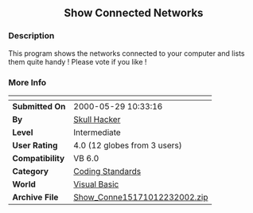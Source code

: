 ﻿<div align="center">

## Show Connected Networks


</div>

### Description

This program shows the networks connected to your computer and lists them quite handy ! Please vote if you like !
 
### More Info
 


<span>             |<span>
---                |---
**Submitted On**   |2000-05-29 10:33:16
**By**             |[Skull Hacker](https://github.com/Planet-Source-Code/PSCIndex/blob/master/ByAuthor/skull-hacker.md)
**Level**          |Intermediate
**User Rating**    |4.0 (12 globes from 3 users)
**Compatibility**  |VB 6\.0
**Category**       |[Coding Standards](https://github.com/Planet-Source-Code/PSCIndex/blob/master/ByCategory/coding-standards__1-43.md)
**World**          |[Visual Basic](https://github.com/Planet-Source-Code/PSCIndex/blob/master/ByWorld/visual-basic.md)
**Archive File**   |[Show\_Conne15171012232002\.zip](https://github.com/Planet-Source-Code/skull-hacker-show-connected-networks__1-41788/archive/master.zip)









